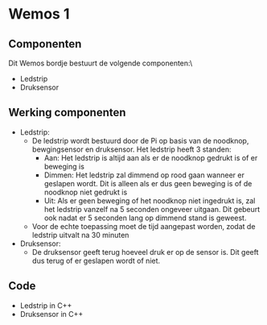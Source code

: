 # Wemos 1
## Componenten
Dit Wemos bordje bestuurt de volgende componenten:\
- Ledstrip
- Druksensor

## Werking componenten
- Ledstrip: 
  - De ledstrip wordt bestuurd door de Pi op basis van de noodknop, bewgingsensor en druksensor. Het ledstrip heeft 3 standen:
    - Aan: Het ledstrip is altijd aan als er de noodknop gedrukt is of er beweging is
    - Dimmen: Het ledstrip zal dimmend op rood gaan wanneer er geslapen wordt. Dit is alleen als er dus geen beweging is of de noodknop niet gedrukt is
    - Uit: Als er geen beweging of het noodknop niet ingedrukt is, zal het ledstrip vanzelf na 5 seconden ongeveer uitgaan. Dit gebeurt ook nadat er 5 seconden lang op dimmend stand is geweest.
  - Voor de echte toepassing moet de tijd aangepast worden, zodat de ledstrip uitvalt na 30 minuten
- Druksensor:
  - De druksensor geeft terug hoeveel druk er op de sensor is. Dit geeft dus terug of er geslapen wordt of niet. 

## Code
- Ledstrip in C++
- Druksensor in C++
